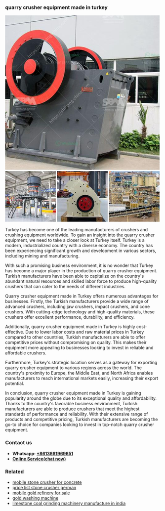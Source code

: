 <h3>quarry crusher equipment made in turkey</h3><img src='1708663516.jpg' alt=''><p>Turkey has become one of the leading manufacturers of crushers and crushing equipment worldwide. To gain an insight into the quarry crusher equipment, we need to take a closer look at Turkey itself. Turkey is a modern, industrialized country with a diverse economy. The country has been experiencing significant growth and development in various sectors, including mining and manufacturing.</p><p>With such a promising business environment, it is no wonder that Turkey has become a major player in the production of quarry crusher equipment. Turkish manufacturers have been able to capitalize on the country's abundant natural resources and skilled labor force to produce high-quality crushers that can cater to the needs of different industries.</p><p>Quarry crusher equipment made in Turkey offers numerous advantages for businesses. Firstly, the Turkish manufacturers provide a wide range of advanced crushers, including jaw crushers, impact crushers, and cone crushers. With cutting-edge technology and high-quality materials, these crushers offer excellent performance, durability, and efficiency.</p><p>Additionally, quarry crusher equipment made in Turkey is highly cost-effective. Due to lower labor costs and raw material prices in Turkey compared to other countries, Turkish manufacturers are able to offer competitive prices without compromising on quality. This makes their equipment more appealing to businesses looking to invest in reliable and affordable crushers.</p><p>Furthermore, Turkey's strategic location serves as a gateway for exporting quarry crusher equipment to various regions across the world. The country's proximity to Europe, the Middle East, and North Africa enables manufacturers to reach international markets easily, increasing their export potential.</p><p>In conclusion, quarry crusher equipment made in Turkey is gaining popularity around the globe due to its exceptional quality and affordability. Thanks to the country's favorable business environment, Turkish manufacturers are able to produce crushers that meet the highest standards of performance and reliability. With their extensive range of products and competitive pricing, Turkish manufacturers are becoming the go-to choice for companies looking to invest in top-notch quarry crusher equipment.</p><h3>Contact us</h3><ul><li><strong>Whatsapp:&nbsp;<a href="https://wa.me/8613661969651">+8613661969651</a></strong></li><li><a href="https://swt.shibang-china.com/?git&amp;zhl&amp;quarry crusher equipment made in turkey"><strong>Online Service(chat now)</strong></a></li></ul><h3>Related</h3><ul><li><a href='mobile stone crusher for concrete.md'>mobile stone crusher for concrete</a></li><li><a href='price list stone crusher german.md'>price list stone crusher german</a></li><li><a href='mobile gold refinery for sale.md'>mobile gold refinery for sale</a></li><li><a href='gold washing machine.md'>gold washing machine</a></li><li><a href='limestone coal grinding machinery manufacture in india.md'>limestone coal grinding machinery manufacture in india</a></li></ul>